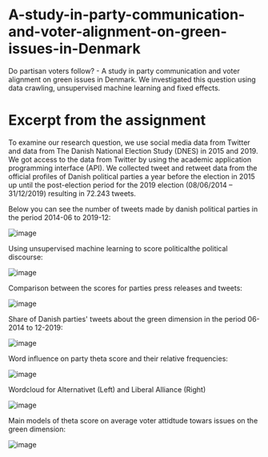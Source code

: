 # A-study-in-party-communication-and-voter-alignment-on-green-issues-in-Denmark
Do partisan voters follow? - A study in party communication and voter alignment on green issues in Denmark. We investigated this question using data crawling, unsupervised machine learning and fixed effects.

# Excerpt from the assignment

To examine our research question, we use social media data from Twitter and data from The Danish National Election Study (DNES) in 2015 and 2019. We got access to the data from Twitter by using the academic application programming interface (API). We collected tweet and retweet data from the official profiles of Danish political parties a year before the election in 2015 up until the post-election period for the 2019 election (08/06/2014 – 31/12/2019) resulting in 72.243 tweets.

Below you can see the number of tweets made by danish political parties in the period 2014-06 to 2019-12:

![image](https://user-images.githubusercontent.com/68223632/183024420-f49ef70b-7c91-485e-a0a9-b1b8a460327e.png)

Using unsupervised machine learning to score politicalthe political discourse:

![image](https://user-images.githubusercontent.com/68223632/183024771-343ea039-1b9a-48b1-acc8-a06473040310.png)


Comparison between the scores for parties press releases and tweets:

![image](https://user-images.githubusercontent.com/68223632/183024888-19f0f599-2f37-4c37-92d2-e264d7b11225.png)


Share of Danish parties' tweets about the green dimension in the period 06-2014 to 12-2019:

![image](https://user-images.githubusercontent.com/68223632/183024990-17fc7d7a-ddd3-4b77-8013-474692b4c9f7.png)

Word influence on party theta score and their relative frequencies:

![image](https://user-images.githubusercontent.com/68223632/183025073-a04c5fb2-a8a0-41fe-bd7a-c8eb40c53d88.png)

Wordcloud for Alternativet (Left) and Liberal Alliance (Right)

![image](https://user-images.githubusercontent.com/68223632/183025181-ce93dd43-cfb6-4806-8022-a9c37f4eec94.png)

Main models of theta score on average voter attidtude towars issues on the green dimension:


![image](https://user-images.githubusercontent.com/68223632/183025337-6b274276-f26a-4717-872b-df8abd08684b.png)









